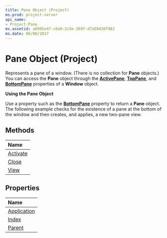 ```yaml
---
title: Pane Object (Project)
ms.prod: project-server
api_name:
- Project.Pane
ms.assetid: a6995e47-c0a0-2c5e-269f-d7a59d20f982
ms.date: 06/08/2017
---
```



# Pane Object (Project)


 

Represents a pane of a window. (There is no collection for **Pane** objects.) You can access the **Pane** object through the **[ActivePane](window-activepane-property-project.md)**, **[TopPane](window-toppane-property-project.md)**, and **[BottomPane](window-bottompane-property-project.md)** properties of a **Window** object.
 
 **Using the Pane Object**
 
Use a property such as the **[BottomPane](window-bottompane-property-project.md)** property to return a **Pane** object. The following example checks for the existence of a pane at the bottom of the window and then creates, and applies, a new two-pane view.
 

## Methods



|**Name**|
|:-----|
|[Activate](pane-activate-method-project.md)|
|[Close](pane-close-method-project.md)|
|[View](pane-view-method-project.md)|

## Properties



|**Name**|
|:-----|
|[Application](pane-application-property-project.md)|
|[Index](pane-index-property-project.md)|
|[Parent](pane-parent-property-project.md)|

